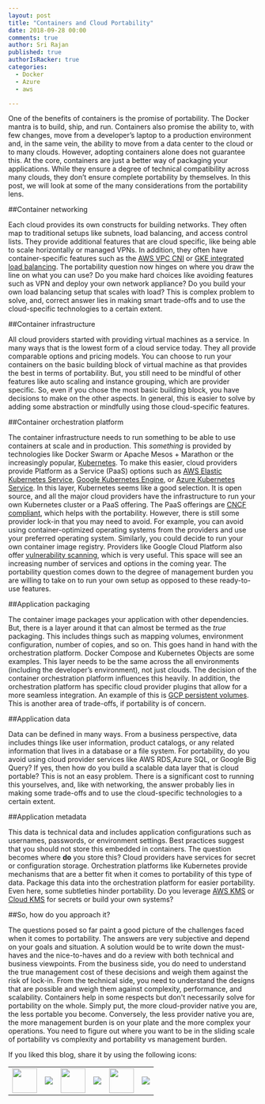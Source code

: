 ```yaml
---
layout: post
title: "Containers and Cloud Portability"
date: 2018-09-28 00:00
comments: true
author: Sri Rajan
published: true
authorIsRacker: true
categories:
  - Docker
  - Azure
  - aws

---
```


One of the benefits of containers is the promise of portability.  The Docker mantra is to build, ship, and run. Containers also promise the ability to, with few changes, move from a developer’s laptop to a production environment and, in the same vein, the ability to move from a data center to the cloud or to many clouds. However, adopting containers alone does not guarantee this.  At the core, containers are just a better way of packaging your applications. While they ensure a degree of technical compatibility across many clouds, they don’t ensure complete portability by themselves. In this post, we will look at some of the many considerations from the portability lens.

<!-- more -->

##Container networking


Each cloud provides its own constructs for building networks. They often map to traditional setups like subnets, load balancing, and access control lists. They provide additional features that are cloud specific, like being able to scale horizontally or managed VPNs. In addition, they often have container-specific features such as the [AWS VPC CNI](https://github.com/aws/amazon-vpc-cni-k8s) or [GKE integrated load balancing](https://cloud.google.com/kubernetes-engine/docs/how-to/internal-load-balancing). The portability question now hinges on where you draw the line on what you can use?  Do you make hard choices like avoiding features such as VPN and deploy your own network appliance?  Do you build your own load balancing setup that scales with load? This is complex problem to solve, and, correct answer lies in making smart trade-offs and to use the cloud-specific technologies to a certain extent. 

##Container infrastructure

All cloud providers started with providing virtual machines as a service. In many ways that is the lowest form of a cloud service today. They all provide comparable options and pricing models. You can choose to run your containers on the basic building block of virtual machine as that provides the best in terms of portability. But, you still need to be mindful of other features like auto scaling and instance grouping, which are provider specific. So, even if you chose the most basic building block, you have decisions to make on the other aspects. In general, this is easier to solve by adding some abstraction or mindfully using those cloud-specific features.

##Container orchestration platform

The container infrastructure needs to run something to be able to use containers at scale and in production. This *something* is provided by technologies like Docker Swarm or Apache Mesos + Marathon or the increasingly popular, [Kubernetes](https://kubernetes.io/).  To make this easier, cloud providers provide Platform as a Service (PaaS) options such as [AWS Elastic Kubernetes Service](https://aws.amazon.com/eks/), [Google Kubernetes Engine](https://cloud.google.com/kubernetes-engine/), or [Azure Kubernetes Service](https://azure.microsoft.com/en-gb/services/kubernetes-service/). In this layer, Kubernetes seems like a good selection. It is open source, and all the major cloud providers have the infrastructure to run your own Kubernetes cluster or a PaaS offering. The PaaS offerings are [CNCF compliant](https://github.com/cncf/k8s-conformance), which helps with the portability. However, there is still some provider lock-in that you may need to avoid. For example, you can avoid using container-optimized operating systems from the providers and use your preferred operating system. Similarly, you could decide to run your own container image registry. Providers like Google Cloud Platform also offer [vulnerability scanning](https://cloud.google.com/container-registry/docs/get-image-vulnerabilities), which is very useful. This space will see an increasing number of services and options in the coming year. The portability question comes down to the degree of management burden you are willing to take on to run your own setup as opposed to these ready-to-use features.

##Application packaging

The container image packages your application with other dependencies. But, there is a layer around it that can almost be termed as the *true* packaging. This includes things such as mapping volumes, environment configuration, number of copies, and so on. This goes hand in hand with the orchestration platform.  Docker Compose and Kubernetes Objects are some examples. This layer needs to be the same across the all environments (including the developer’s environment), not just clouds. The decision of the container orchestration platform influences this heavily. In addition, the orchestration platform has specific cloud provider plugins that allow for a more seamless integration. An example of this is [GCP persistent volumes](https://cloud.google.com/kubernetes-engine/docs/concepts/persistent-volumes). This is another area of trade-offs, if portability is of concern.

##Application data

Data can be defined in many ways. From a business perspective, data includes things like user information, product catalogs, or any related information that lives in a database or a file system.  For portability, do you avoid using cloud provider services like AWS RDS,Azure SQL, or Google Big Query?  If yes, then how do you build a scalable data layer that is cloud portable? This is not an easy problem. There is a significant cost to running this yourselves, and, like with networking, the answer probably lies in making some trade-offs and to use the cloud-specific technologies to a certain extent. 

##Application metadata

This data is technical data and includes application configurations such as usernames, passwords, or environment settings. Best practices suggest that you should not store this embedded in containers. The question becomes where **do** you store this? Cloud providers have services for secret or configuration storage. Orchestration platforms like Kubernetes provide mechanisms that are a better fit when it comes to portability of this type of data. Package this data into the orchestration platform for easier portability. Even here, some subtleties hinder portability. Do you leverage [AWS KMS](https://aws.amazon.com/kms/) or [Cloud KMS](https://cloud.google.com/kms/docs/secret-management) for secrets or build your own systems?


##So, how do you approach it?

The questions posed so far paint a good picture of the challenges faced when it comes to portability. The answers are very subjective and depend on your goals and situation. A solution would be to write down the must-haves and the nice-to-haves and do a review with both technical and business viewpoints.  From the business side, you do need to understand the true management cost of these decisions and weigh them against the risk of lock-in. From the technical side, you need to understand the designs that are possible and weigh them against complexity, performance, and scalability. Containers help in some respects but don't necessarily solve for portability on the whole. Simply put, the more cloud-provider native you are, the less portable you become. Conversely, the less provider native you are, the more management burden is on your plate and the more complex your operations.  You need to figure out where you want to be in the sliding scale of portability vs complexity and portability vs management burden.

<table>
  <tr>If you liked this blog, share it by using the following icons:</tr>
  <tr>
   <td>
       <img src="{% asset_path line-tile.png %}" width=50 >
    </td>
    <td>
      <a href="https://twitter.com/home?status=https%3A//developer.rackspace.com/blog/containers-and-cloud-portability/">
        <img src="{% asset_path shareT.png %}">
      </a>
    </td>
    <td>
       <img src="{% asset_path line-tile.png %}" width=50 >
    </td>
    <td>
      <a href="https://www.facebook.com/sharer/sharer.php?u=https%3A//developer.rackspace.com/blog/containers-and-cloud-portability/">
        <img src="{% asset_path shareFB.png %}">
      </a>
    </td>
    <td>
       <img src="{% asset_path line-tile.png %}" width=50 >
    </td>
    <td>
      <a href="https://www.linkedin.com/shareArticle?mini=true&url=https%3A//developer.rackspace.com/blog/containers-and-cloud-portability&summary=&source=">
        <img src="{% asset_path shareL.png %}">
      </a>
    </td>
  </tr>
</table>

</br>
